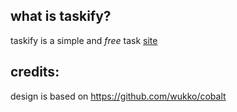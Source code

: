 **what is taskify?**
-

taskify is a simple and *free* task [site]([itskqw7.github.io/taskify](https://itskqw7.github.io/taskify/))

**credits:**
-

design is based on https://github.com/wukko/cobalt
